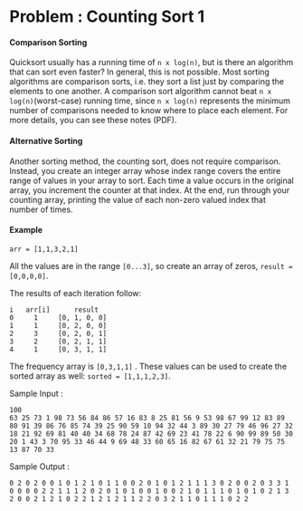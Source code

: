 # Problem : Counting Sort 1

#### Comparison Sorting
Quicksort usually has a running time of ```n x log(n)```, but is there an algorithm that can sort even faster? In general, this is not possible. Most sorting algorithms are comparison sorts, i.e. they sort a list just by comparing the elements to one another. A comparison sort algorithm cannot beat  ```n x log(n)```(worst-case) running time, since ```n x log(n)``` represents the minimum number of comparisons needed to know where to place each element. For more details, you can see these notes (PDF).


#### Alternative Sorting
Another sorting method, the counting sort, does not require comparison. Instead, you create an integer array whose index range covers the entire range of values in your array to sort. Each time a value occurs in the original array, you increment the counter at that index. At the end, run through your counting array, printing the value of each non-zero valued index that number of times.

#### Example
    arr = [1,1,3,2,1]

All the values are in the range ```[0...3]```, so create an array of zeros, ```result = [0,0,0,0]```.

The results of each iteration follow:

    i	arr[i]	    result
    0	  1	    [0, 1, 0, 0]
    1	  1	    [0, 2, 0, 0]
    2	  3	    [0, 2, 0, 1]
    3	  2	    [0, 2, 1, 1]
    4	  1	    [0, 3, 1, 1]
The frequency array is ```[0,3,1,1]``` . These values can be used to create the sorted array as well: ```sorted = [1,1,1,2,3]```.

Sample Input :

    100
    63 25 73 1 98 73 56 84 86 57 16 83 8 25 81 56 9 53 98 67 99 12 83 89 80 91 39 86 76 85 74 39 25 90 59 10 94 32 44 3 89 30 27 79 46 96 27 32 18 21 92 69 81 40 40 34 68 78 24 87 42 69 23 41 78 22 6 90 99 89 50 30 20 1 43 3 70 95 33 46 44 9 69 48 33 60 65 16 82 67 61 32 21 79 75 75 13 87 70 33  

Sample Output :

    0 2 0 2 0 0 1 0 1 2 1 0 1 1 0 0 2 0 1 0 1 2 1 1 1 3 0 2 0 0 2 0 3 3 1 0 0 0 0 2 2 1 1 1 2 0 2 0 1 0 1 0 0 1 0 0 2 1 0 1 1 1 0 1 0 1 0 2 1 3 2 0 0 2 1 2 1 0 2 2 1 2 1 2 1 1 2 2 0 3 2 1 1 0 1 1 1 0 2 2